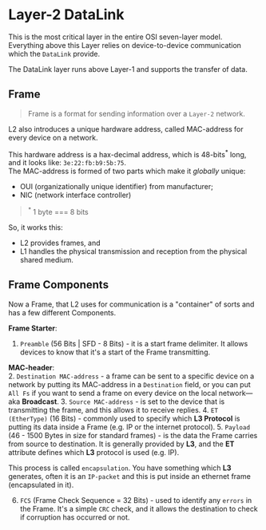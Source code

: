 # Layer-2 DataLink
This is the most critical layer in the entire OSI seven-layer model.  
Everything above this Layer relies on device-to-device communication which the `DataLink` provide.

The DataLink layer runs above Layer-1 and supports the transfer of data.

## Frame
> Frame is a format for sending information over a `Layer-2` network.

L2 also introduces a unique hardware address, called MAC-address for every device on a network.

This hardware address is a hax-decimal address, which is 48-bits<sup>*</sup> long, and it looks like: `3e:22:fb:b9:5b:75`.  
The MAC-address is formed of two parts which make it _globally_ unique:  
- OUI (organizationally unique identifier) from manufacturer;
- NIC (network interface controller)

> <sup>*</sup> 1 byte === 8 bits  

So, it works this:
- L2 provides frames, and
- L1 handles the physical transmission and reception from the physical shared medium.

## Frame Components
Now a Frame, that L2 uses for communication is a "container" of sorts and has a few different Components.

**Frame Starter**:
1. `Preamble` (56 Bits | SFD - 8 Bits) - it is a start frame delimiter. It allows devices to know that it's a start of the Frame 
   transmitting.  

**MAC-header**:  
2. `Destination MAC-address` - a frame can be sent to a specific device on a network by putting its MAC-address in a `Destination` field,
   or you can put `All Fs` if you want to send a frame on every device on the local network—aka **Broadcast**.
3. `Source MAC-address` - is set to the device that is transmitting the frame, and this allows it to receive replies.
4. `ET (EtherType)` (16 Bits) - commonly used to specify which **L3 Protocol** is putting its data inside a Frame (e.g. IP or the 
   internet protocol).
5. `Payload` (46 - 1500 Bytes in size for standard frames) - is the data the Frame carries from source to destination. It is generally 
   provided by **L3**, and the **ET** attribute defines which **L3** protocol is used (e.g. IP).  

This process is called `encapsulation`. You have something which **L3** generates, often it is an `IP-packet` and this is put inside an 
ethernet frame (encapsulated in it).

6. `FCS` (Frame Check Sequence = 32 Bits) - used to identify any `errors` in the Frame. It's a simple `CRC` check, and it allows the 
   destination to check if corruption has occurred or not.
